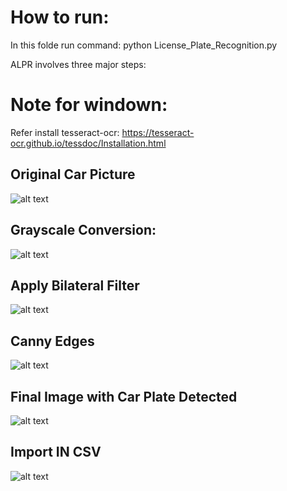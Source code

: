 # How to run:
In this folde run command:
python License_Plate_Recognition.py

ALPR involves three major steps:
# Note for windown:
Refer install tesseract-ocr: https://tesseract-ocr.github.io/tessdoc/Installation.html


## Original Car Picture
![alt text](https://github.com/technghiath/Automatic-License-Plate/result/original_image.png/?raw=true)

## Grayscale Conversion:
![alt text](https://github.com/technghiath/Automatic-License-Plate/result/grayscale_conversion.png/?raw=true)

## Apply Bilateral Filter
![alt text](https://github.com/technghiath/Automatic-License-Plate/result/bilateral_filter.png/?raw=true)

## Canny Edges
![alt text](https://github.com/technghiath/Automatic-License-Plate/result/canny_edges.png/?raw=true)

## Final Image with Car Plate Detected
![alt text](https://github.com/technghiath/Automatic-License-Plate/result/final.png/?raw=true)

## Import IN CSV
![alt text](https://github.com/technghiath/Automatic-License-Plate/data.csv/?raw=true)

&nbsp;
